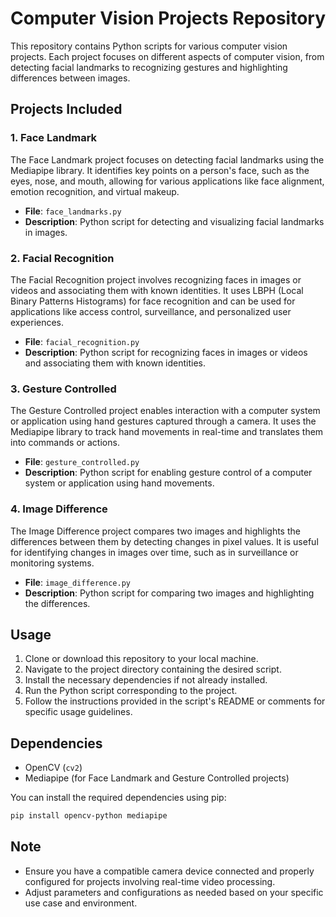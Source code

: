 # Computer Vision Projects Repository

This repository contains Python scripts for various computer vision projects. Each project focuses on different aspects of computer vision, from detecting facial landmarks to recognizing gestures and highlighting differences between images.

## Projects Included

### 1. Face Landmark

The Face Landmark project focuses on detecting facial landmarks using the Mediapipe library. It identifies key points on a person's face, such as the eyes, nose, and mouth, allowing for various applications like face alignment, emotion recognition, and virtual makeup.

- **File**: `face_landmarks.py`
- **Description**: Python script for detecting and visualizing facial landmarks in images.

### 2. Facial Recognition

The Facial Recognition project involves recognizing faces in images or videos and associating them with known identities. It uses LBPH (Local Binary Patterns Histograms) for face recognition and can be used for applications like access control, surveillance, and personalized user experiences.

- **File**: `facial_recognition.py`
- **Description**: Python script for recognizing faces in images or videos and associating them with known identities.

### 3. Gesture Controlled

The Gesture Controlled project enables interaction with a computer system or application using hand gestures captured through a camera. It uses the Mediapipe library to track hand movements in real-time and translates them into commands or actions.

- **File**: `gesture_controlled.py`
- **Description**: Python script for enabling gesture control of a computer system or application using hand movements.

### 4. Image Difference

The Image Difference project compares two images and highlights the differences between them by detecting changes in pixel values. It is useful for identifying changes in images over time, such as in surveillance or monitoring systems.

- **File**: `image_difference.py`
- **Description**: Python script for comparing two images and highlighting the differences.

## Usage

1. Clone or download this repository to your local machine.
2. Navigate to the project directory containing the desired script.
3. Install the necessary dependencies if not already installed.
4. Run the Python script corresponding to the project.
5. Follow the instructions provided in the script's README or comments for specific usage guidelines.

## Dependencies

- OpenCV (`cv2`)
- Mediapipe (for Face Landmark and Gesture Controlled projects)

You can install the required dependencies using pip:

```bash
pip install opencv-python mediapipe
```

## Note

- Ensure you have a compatible camera device connected and properly configured for projects involving real-time video processing.
- Adjust parameters and configurations as needed based on your specific use case and environment.
